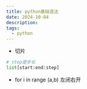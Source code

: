 ```yaml
---
title: python基础语法
date: 2024-10-04
description:
tags:
  - python
---
```

- 切片
```python
# step是步长
list[start:end:step] 
```
- for i in range (a,b) 左闭右开
